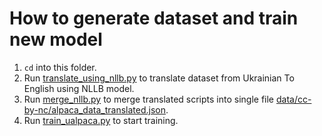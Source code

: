 # How to generate dataset and train new model

1. `cd` into this folder.
2. Run [translate_using_nllb.py](translate_using_nllb.py) to translate dataset from Ukrainian To English using NLLB model.
3. Run [merge_nllb.py](merge_nllb.py) to merge translated scripts into single file [data/cc-by-nc/alpaca_data_translated.json](../../data/cc-by-nc/alpaca_data_translated.json).
4. Run [train_ualpaca.py](train_ualpaca.py) to start training.